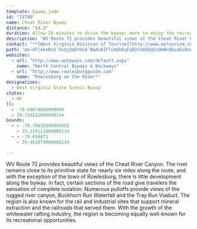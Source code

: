 ```yaml
---
template: byway.jade
id: "15740"
name: Cheat River Byway
distance: "14.3"
duration: Allow 20 minutes to drive the byway; more to enjoy the recreational and wildlife viewing opportunities along the way.
description: "WV Route 72 provides beautiful views of the Cheat River Canyon. The river remains close to its primitive state for nearly six miles along the route, and with the exception of the town of Rowlesburg, there is little development along the byway."
contact: "**[West Virginia Division of Tourism](http://www.wvtourism.com)**  \r\n 800-225-5982  \r\n\r\n"
path: "mo~nF|ekeNcG`Ds@j@qEtHiA`BoAnA}FlCmGhEqFpB}CXeD@gGi@mBc@kLoEsBeAoAyA{IsLaKwOeKaQqEwL[kBOmBB_A`@sBs@_DPmEVsDK{GQmCCgBYeD_@{AyAkCyBuFi@_Ay@k@wBm@[SaCiDiBsB[SgBa@{AKc@@iBb@wCx@uA~A{JxBtAnN^x\\h@tFBv@U~AmAfEUnD?bBOnAi@vAmAxByF`HwB`EqF~IcKhMmDtCaHlEgBr@eEbD}SfGgChA_H|DqHlFkEzBsC~@{BpAuIzBsGxCwDZ}@h@eDlCcAdA_@x@s@bCqErMeAzAyDjCgB|@wF|@uABoNSeFeAoBKuA[sEqB_A{@q@_BeCeKo@iAm@u@gAu@oDsAwESiFfAsP^uEZmBG_KsAkCy@gAe@kAs@}@y@iAyAiB_EsD}JYqAI{Br@eIdC}Nb@uEBiEYcK?wNU}Bm@yAoBmCkLaKcAo@_Bu@cCMySdGsAt@cDjDqEbImDrEyF~G}EzDqAr@u@Ru@A}C_@mIkBuCEkHv@yJ{C_Cc@eLbAwCEoBYoCEaEPyMhA_FL}EGgCmAgG_EcBa@iXsD}@c@oC{CqBgAq@MqJR}BC_Fs@sCs@{As@o@_@cDgDeLcMmGiGoB{BuDgCeEmBsBkAmCaCq`@q_@cCyDeHuPkD{JoBiGqBqIuHgh@oDeNs@}AgG{H"
websites: 
  - url: "http://www.wvbyways.com/default.aspx"
    name: "North Central Byways & Backways"
  - url: "http://www.rowlesburgguide.com"
    name: "Rowlesburg on the River!"
designations: 
  - West Virginia State Scenic Byway
states: 
  - WV
ll: 
  - -79.68878899999999
  - 39.319111000000134
bounds: 
  - - -79.70632899999993
    - 39.319111000000134
  - - -79.650871
    - 39.463879000000134

---
```


WV Route 72 provides beautiful views of the Cheat River Canyon. The river remains close to its primitive state for nearly six miles along the route, and with the exception of the town of Rowlesburg, there is little development along the byway. In fact, certain sections of the road give travelers the sensation of complete isolation. Numerous pulloffs provide views of the rugged river canyon, Buckhorn Run Waterfall and the Tray Run Viaduct. The region is also known for the rail and industrial sites that support mineral extraction and the railroads that served them. With the
growth of the whitewater rafting industry, the region is becoming equally well-known for its recreational opportunities.
